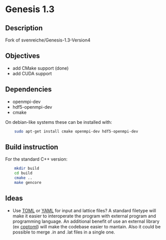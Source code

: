 Genesis 1.3
===========

Description
-----------

Fork of svenreiche/Genesis-1.3-Version4


Objectives
----------

- add CMake support (done)
- add CUDA support

Dependencies
------------

- openmpi-dev
- hdf5-openmpi-dev
- cmake

On debian-like systems these can be installed with:

```bash
    sudo apt-get install cmake openmpi-dev hdf5-openmpi-dev
```

Build instruction
-----------------

For the standard C++ version:

```bash
    mkdir build
    cd build
    cmake ..
    make gencore
```

Ideas
-----

- Use [TOML](https://github.com/toml-lang/toml) or [YAML](https://yaml.org/) 
  for input and lattice files?
  A standard filetype will make it easier
  to interoperate the program with external program and programming language.
  An additional benefit of use an external library 
  (ex [cpptoml](https://github.com/skystrife/cpptoml)) will make the codebase
  easier to mantain. Also it could be possible to merge .in and .lat files in a 
  single one.
